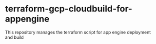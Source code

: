 # terraform-gcp-cloudbuild-for-appengine
This repository manages the terraform script for app engine deployment and build
